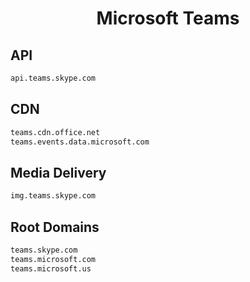 


<h1 align="center">Microsoft Teams</h1>  


## API


```html
api.teams.skype.com
```  


## CDN


```html
teams.cdn.office.net
teams.events.data.microsoft.com
```  


## Media Delivery


```html
img.teams.skype.com
```  


## Root Domains


```html
teams.skype.com
teams.microsoft.com
teams.microsoft.us
```  

<br>
